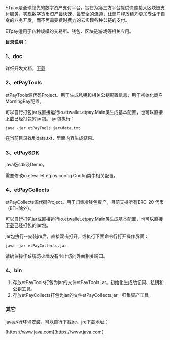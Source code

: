 ETpay是全球领先的数字资产支付平台，旨在为第三方平台提供快速接入区块链支付服务，实现数字货币资产最快速、最安全的流通，让商户释放精力更加专注于自身的业务开发，而不再需要费时费力的去实现各种公链的支付。 

ETpay适用于各种规模的交易所、钱包、区块链游戏等相关应用。

**目录说明：**
### 1、doc
详细开发文档。[下载](https://github.com/eostoken/etpay/raw/master/doc/MorningPay%E5%BC%80%E5%8F%91%E6%96%87%E6%A1%A3.docx)

### 2、etPayTools
etPayTools源代码Project。用于生成私钥和相关公钥配置信息，用于初始化商户MorningPay配置。

可以自行打包jar或直接运行io.etwallet.etpay.Main类生成基本配置，也可以直接[下载](https://github.com/eostoken/etpay/raw/master/bin/etPayTools.jar)已经打包的jar包。
jar包执行：
```
java -jar etPayTools.jar>data.txt 
```

在当前目录找到data.txt，里面内容生成结果。

### 3、etPaySDK
java版sdk及Demo。

需要修改io.etwallet.etpay.config.Config类中相关配置。

### 4、etPayCollects
   etPayCollects源代码Project。用于归集冷钱包资产，目前支持所有ERC-20 代币（ETH除外）。
   
   可以自行打包jar或直接运行io.etwallet.etpay.Main类生成基本配置，也可以直接[下载](https://github.com/eostoken/etpay/raw/master/bin/etPayCollects.jar)已经打包的jar包。
   
   jar包执行--安装jre后，直接双击打开。或执行下面命令行打开操作界面：
   
```
java -jar etPayCollects.jar
```
   
   请确保操作系统防火墙没有阻止访问外面相关端口。

### 4、bin
1. 存放etPayTools打包为jar的文件etPayTools.jar。初始化生成助记词、私钥和公钥工具。
2. 存放etPayCollects打包为jar的文件etPayCollects.jar。归集资产工具。

### 其它
java运行环境安装，可以自行下载jre。jre下载地址：

[https://www.java.com](https://www.java.com)
